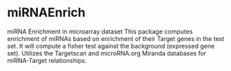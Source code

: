 # miRNAEnrich
miRNA Enrichment in microarray dataset
This package computes enrichment of miRNAs based on enrichment of their Target genes in the test set. It will compute a fisher test against the background (expressed gene set). Utilizes the Targetscan and microRNA.org Miranda databases for miRNA-Target relationships.
